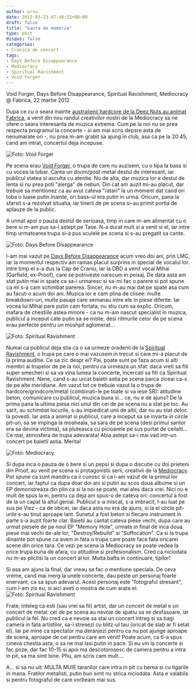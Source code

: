 ```yaml
---
author: ursu
date: 2012-03-23 07:40:32+00:00
draft: false
title: "Gaura de memorie"
type: post
disqus: false
categories:
- Cronica de concert
tags:
- Days Before Disappearance
- Mediocracy
- Spiritual Ravishment
- Void Forger
---
```

Void Forger, Days Before Disappearance, Spiritual Ravishment, Mediocracy @ Fabrica, 22 martie 2012

Dupa ce cu o seara inainte [australienii hardcore de la Deez Nuts au animat Fabrica](/2012-03-22-ia-nucile-neamule/), a venit din nou randul creativilor nostri de la Mediocracy sa ne ofere o seara interesanta de muzica extrema. Cum pe la noi nu se prea respecta programul la concerte - si am mai scris depsre asta de nenumarate ori -, nu prea m-am grabit sa ajung in club, asa ca pe la 20:45, cand am intrat, concertul deja incepuse.

![Foto: Void Forger](/img/void-forger_6861746604_o.jpg)


Pe scena erau [Void Forger](https://www.facebook.com/voidforger), o trupa de care nu auzisem, cu o tipa la bass si cu vocea la tobar. Canta un doom/post-metal destul de interesant, iar publicul statea si asculta cu atentie. Nu de alta, dar muzica lor e destul de lenta si nu prea poti "alerga" de nebun. Din cat am auzit mi-au placut, dar trebuie sa mentionez ca au avut cateva "ratari" la un moment dat cand ori toba o luase putin inainte, ori bass-ul era putin in urma. Oricum, pana la sfarsit s-a rezolvat situatia, iar tinerii de pe scena si-au primit portia de aplauze de la public.

A urmat apoi o pauza destul de serioasa, timp in care m-am alimentat cu o bere si m-am pus sa-l astept pe Tase. N-a durat mult si a venit si el, iar intre timp urmatoarea trupa si-a pus sculele pe scena si s-au pregatit sa cante. 

![Foto: Days Before Disappearance](/img/days-before-disappearance_6861747578_o.jpg)


I-am mai vazut pe [Days Before Disappearance](https://www.facebook.com/profile.php?id=100000628034205) acum vreo doi ani, prin LMC, iar la momentul respectiv am ramas placut surprins in special de vocalul lor. Intre timp el s-a dus la Cap de Craniu, iar la DBD a venit vocal Mihai (Garfield, ex-Proof), care se potriveste oarecum in peisaj. De data asta am stat putin mai in spate ca sa-i urmaresc si sa-mi fac o parere si pot spune ca mi s-a cam schimbat parerea. Sincer, nu m-au mai dat pe spate asa cum au facut-o acum doi ani. Muzica lor e cam plina de clisee: multe breakdown-uri, multe pasaje care semanau intre ele in piese diferite. Iar vocea lui Mihai pare putin cam fortata, nu stiu cum sa explic. Oricum, inafara de chestiile astea minore - ca nu m-am nascut specialist in muzica, publicul a inceput cate putin sa se miste, desi ritmurile celor de pe scena erau perfecte pentru un moshpit aglomerat...

![Foto: Spiritual Ravishment](/img/spiritual-ravishment_7007864243_o.jpg)


Numai ca publicul deja stia ca o sa urmeze oradenii de la [Spiritual Ravishment](https://www.facebook.com/SpiritualRavishment), o trupa pe care o mai vazusem in trecut si care mi-a placut de la prima auditie. Ce sa zic despr ei? Pai, poate sunt pe faza acum si alti membri ai trupelor de pe la noi, pentru ca urmeaza un sfat: daca vreti sa fiti super smecheri si sa va vina lumea la concerte, incercati sa fiti ca Spiritual Ravishment. Nene, cand s-au urcat baietii astia pe scena parca ziceai ca-s de pe alte meridiane. Am vazut tot ce trebuie vazut la o trupa de hardcore/grindcore/metal (combinati-le pe toate si va iese SR): atitudine beton, comunicare cu publicul, muzica buna si... ce, nu e de ajuns? De la prima pana la ultima piesa nici unul din cei de pe scena nu a stat pe loc. Au sarit, au schimbat locurile, s-au impiedicat unii de altii, dar nu au stat deloc la povesti. Iar asta a animat si publicul, care a inceput sa se invarta in circle pit-uri, sa se impinga la mosheala, sa sara de pe scena (desi primul saritor era sa devina victima), sa pluteasca cu picioarele pe sus purtat de ceilalti... Ce mai, atmosfera de trupa adevarata! Abia astept sa-i mai vad intr-un concert pe baietii astia. Merita!

![Foto: Mediocracy](/img/mediocracy_6861751056_o.jpg)


Si dupa inca o pauza de o bere si un pepsi si dupa o discutie cu doi prieteni din Proof, au venit pe scena si protagonistii serii, creativii de la [Mediocracy](https://www.facebook.com/pages/Mediocracy). Pot spune ca sunt mandru ca ii cunosc si ca i-am vazut de la primul lor concert, iar faptul ca dupa doar doi ani si putin au scos doua albume si un EP demonstreaza din plin ca si la noi se poate, mai ales daca vrei. Nici nu e mult de spus la ei, pentru ca deja am spus-o de cateva ori: concertul a fost de la un capat la altul genial. Publicul s-a miscat, s-a imbracit, l-au luat pe sus pe Viez - ca de obicei, iar daca asta nu era de ajuns, si la ei circle pit-urile s-au tinut aproape lant. Sunetul a fost beton si fiecare instrument in parte s-a auzit foarte clar. Baietii au cantat cateva piese vechi, dupa care au urmat piesele de pe noul EP "Memory Hole", urmate in final de inca doua piese mai vechi de-ale lor, "Destroy/Rebuild" si "Suffocation". Ca si la trupa dinainte pot spune ca avem in fata o trupa care poate face fata oricarei scene din orice tara. Ce vezi pe scena la Mediocracy se poate vedea la orice trupa buna de afara, cu atitudine si profesionalism. Cred ca niciodata nu m-as plictisi la un concert al lor. Multa bafta in continuare, tipilor!

Si asa am ajuns la final, dar vreau sa fac o mentiune speciala. De ceva vreme, cand mai merg la unele concerte, dau peste un personaj foarte enervant, ca sa spun adevarul. Acest personaj este "fotograful stresant", cum i-am zis eu, si aici aveti o mostra de cum arata el:
![Foto: Spiritual Ravishment](/img/spiritual-ravishment_7007864871_o.jpg)

Frate, inteleg ca esti (sau vrei sa fii) artist, dar un concert de metal e un concert de metal: cei de pe scena au nevoie de spatiu sa se desfasoare, iar publicul la fel. Nu cred ca e nevoie sa stai un concert intreg si sa bagi camera in fata artistilor, sa-i stresezi cu blitz-ul tau (oricat de slab ar fi setat el). Iar pe mine ca spectator ma deranjezi pentru ca nu pot ajunge aproape de scena, aproape de cei pentru care am venit! Poate acum, ca ti-a spus cineva chestia asta, o sa ne mai lasi putin in pace. Si eu vin la concerte si fac poze, dar fac 10-15 si apoi ma descotorosesc de camera pentru a intra in pit, sa ma simt bine. Pfiu, am scris cam mult....

A... si sa nu uit: MULTA MUIE taranilor care intra in pit cu berea si cu tigarile in mana. Fratilor metalisti, putin bun simt nu strica niciodata. Asta e valabila si pentru fotograful de care vorbeam mai sus.
